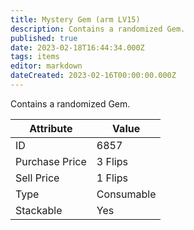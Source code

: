 ```yaml
---
title: Mystery Gem (arm LV15)
description: Contains a randomized Gem.
published: true
date: 2023-02-18T16:44:34.000Z
tags: items
editor: markdown
dateCreated: 2023-02-16T00:00:00.000Z
---
```


Contains a randomized Gem.

|Attribute|Value|
|-|-|
|ID|6857|
|Purchase Price|3 Flips|
|Sell Price|1 Flips|
|Type|Consumable|
|Stackable|Yes|

